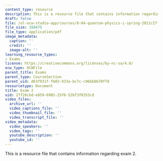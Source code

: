 ```yaml
---
content_type: resource
description: This is a resource file that contains information regarding exam 2.
draft: false
file: /ol-ocw-studio-app/courses/8-04-quantum-physics-i-spring-2013/27f26cbde859698525f652bf3f0353cd_MIT8_04S13_exam2.pdf
file_size: 350475
file_type: application/pdf
image_metadata:
  caption: ''
  credit: ''
  image-alt: ''
learning_resource_types:
- Exams
license: https://creativecommons.org/licenses/by-nc-sa/4.0/
ocw_type: OCWFile
parent_title: Exams
parent_type: CourseSection
parent_uid: d63f931f-fb03-933a-bc7c-c96bb8670ff8
resourcetype: Document
title: Exam 2
uid: 27f26cbd-e859-6985-25f6-52bf3f0353cd
video_files:
  archive_url: ''
  video_captions_file: ''
  video_thumbnail_file: ''
  video_transcript_file: ''
video_metadata:
  video_speakers: ''
  video_tags: ''
  youtube_description: ''
  youtube_id: ''
---
```

This is a resource file that contains information regarding exam 2.